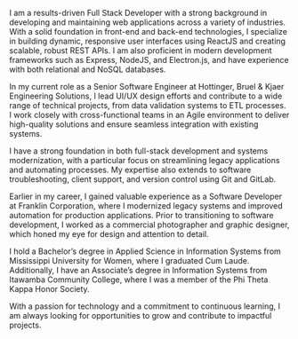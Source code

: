 I am a results-driven Full Stack Developer with a strong background in developing and maintaining web applications across a variety of industries. With a solid foundation in front-end and back-end technologies, I specialize in building dynamic, responsive user interfaces using ReactJS and creating scalable, robust REST APIs. I am also proficient in modern development frameworks such as Express, NodeJS, and Electron.js, and have experience with both relational and NoSQL databases.

In my current role as a Senior Software Engineer at Hottinger, Bruel & Kjaer Engineering Solutions, I lead UI/UX design efforts and contribute to a wide range of technical projects, from data validation systems to ETL processes. I work closely with cross-functional teams in an Agile environment to deliver high-quality solutions and ensure seamless integration with existing systems.

I have a strong foundation in both full-stack development and systems modernization, with a particular focus on streamlining legacy applications and automating processes. My expertise also extends to software troubleshooting, client support, and version control using Git and GitLab.

Earlier in my career, I gained valuable experience as a Software Developer at Franklin Corporation, where I modernized legacy systems and improved automation for production applications. Prior to transitioning to software development, I worked as a commercial photographer and graphic designer, which honed my eye for design and attention to detail.

I hold a Bachelor’s degree in Applied Science in Information Systems from Mississippi University for Women, where I graduated Cum Laude. Additionally, I have an Associate’s degree in Information Systems from Itawamba Community College, where I was a member of the Phi Theta Kappa Honor Society.

With a passion for technology and a commitment to continuous learning, I am always looking for opportunities to grow and contribute to impactful projects.
